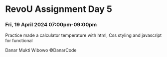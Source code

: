 <h1>RevoU Assignment Day 5</h1>
<h3>Fri, 19 April 2024 07:00pm-09:00pm</h3>
<p>Practice made a calculator temperature with html, Css styling and javascript for functional </p>




<p>Danar Mukti Wibowo ©DanarCode</p>
